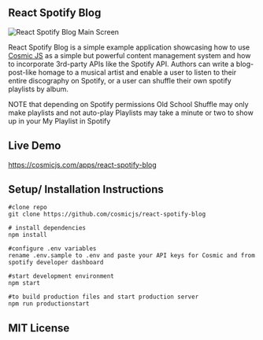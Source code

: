 ## React Spotify Blog
![React Spotify Blog Main Screen](https://cosmic-s3.imgix.net/9ceb7510-c00b-11e8-a375-371e38d27ffb-smartmockups_jmgfdt1c.jpg)

React Spotify Blog is a simple example application showcasing how to use [Cosmic JS](https://cosmicjs.com) as a simple but powerful
content management system and how to incorporate 3rd-party APIs like the Spotify API. Authors can write a
blog-post-like homage to a musical artist and enable a user to listen to their entire discography on Spotify,
or a user can shuffle their own spotify playlists by album.

NOTE that depending on Spotify permissions Old School Shuffle may only make playlists and not auto-play
Playlists may take a minute or two to show up in your My Playlist in Spotify

## Live Demo
https://cosmicjs.com/apps/react-spotify-blog

## Setup/ Installation Instructions

```
#clone repo
git clone https://github.com/cosmicjs/react-spotify-blog

# install dependencies
npm install

#configure .env variables
rename .env.sample to .env and paste your API keys for Cosmic and from spotify developer dashboard

#start development environment
npm start

#to build production files and start production server
npm run productionstart

```
## MIT License 
